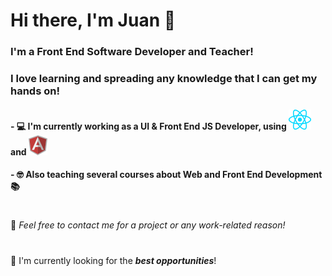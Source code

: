 # Hi there, I'm Juan 👋

### I'm a Front End Software Developer and Teacher!
### I love learning and spreading any knowledge that I can get my hands on!

#### - 💻 I'm currently working as a UI & Front End JS Developer, using <img src="icons/react.png" /> and <img src="icons/angular.png" />
#### - 🤓 Also teaching several courses about Web and Front End Development 📚

#
💬 _Feel free to contact me for a project or any work-related reason!_ 
#
🔭 I'm currently looking for the ***best opportunities***!
